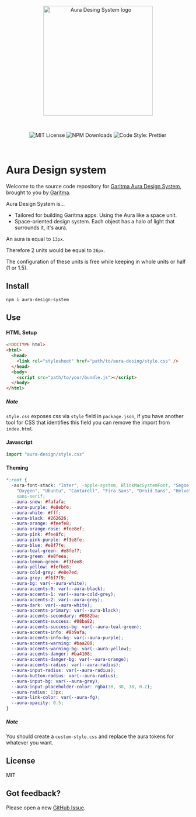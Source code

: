 <p align="center">
  <a href="https://auradesignsystem">
    <img src="https://images.prismic.io/garitma/fab89786-299e-4738-aa9e-738b8b29893f_aura-design-system-meditate.png?auto=compress,format?auto=format&w=320" alt="Aura Desing System logo" width="300" />
  </a>
</p>

<br>

<p align="center">
  <img alt="MIT License" src="https://img.shields.io/github/license/garitma/aura-design-system"/>
  <img alt="NPM Downloads" src="https://img.shields.io/npm/dt/aura-design-system"/>
  <img alt="Code Style: Prettier" src="https://img.shields.io/badge/code_style-prettier-ff69b4.svg?style=flat"/>
</p>
<br />

# Aura Design system

Welcome to the source code repository for
[Garitma Aura Design System](https://auradesignsystem.com/), brought to you by
[Garitma](https://garitma.com/).

Aura Design System is...

- Tailored for building Garitma apps: Using the Aura like a space unit.
- Space-oriented design system. Each object has a halo of light that surrounds
  it, it's aura.

An aura is equal to `13px`.

Therefore 2 units would be equal to `26px`.

The configuration of these units is free while keeping in whole units or half (1
or 1.5).

## Install

```
npm i aura-design-system
```

## Use

#### HTML Setup

```html
<!DOCTYPE html>
<html>
  <head>
    <link rel="stylesheet" href="path/to/aura-desing/style.css" />
  </head>
  <body>
    <script src="path/to/your/bundle.js"></script>
  </body>
</html>
```

##### Note

`style.css` exposes css via `style` field in `package.json`, if you have another
tool for CSS that identifies this field you can remove the import from
`index.html`.

#### Javascript

```js
import "aura-design/style.css"
```

#### Theming

```css
*:root {
  -aura-font-stack: "Inter", -apple-system, BlinkMacSystemFont, "Segoe UI", "Roboto",
    "Oxygen", "Ubuntu", "Cantarell", "Fira Sans", "Droid Sans", "Helvetica Neue",
    sans-serif;
  --aura-snow: #fafafa;
  --aura-purple: #e8ebfe;
  --aura-white: #fff;
  --aura-black: #262626;
  --aura-orange: #feefe8;
  --aura-orange-rose: #fee8ef;
  --aura-pink: #fee8fc;
  --aura-pink-purple: #f3e8fe;
  --aura-blue: #e8f7fe;
  --aura-teal-green: #e8fef7;
  --aura-green: #e8feea;
  --aura-lemon-green: #f3fee8;
  --aura-yellow: #fefbe8;
  --aura-cold-grey: #e8e7ed;
  --aura-grey: #f6f7f9;
  --aura-bg: var(--aura-white);
  --aura-accents-0: var(--aura-black);
  --aura-accents-1: var(--aura-cold-grey);
  --aura-accents-2: var(--aura-grey);
  --aura-dark: var(--aura-white);
  --aura-accents-primary: var(--aura-black);
  --aura-accents-secondary: #0882ba;
  --aura-accents-success: #08ba82;
  --aura-accents-success-bg: var(--aura-teal-green);
  --aura-accents-info: #8b9afa;
  --aura-accents-info-bg: var(--aura-purple);
  --aura-accents-warning: #baa208;
  --aura-accents-warning-bg: var(--aura-yellow);
  --aura-accents-danger: #ba4108;
  --aura-accents-danger-bg: var(--aura-orange);
  --aura-accents-radius: var(--aura-radius);
  --aura-input-radius: var(--aura-radius);
  --aura-button-radius: var(--aura-radius);
  --aura-input-bg: var(--aura-grey);
  --aura-input-placeholder-color: rgba(38, 38, 38, 0.2);
  --aura-radius: 13px;
  --aura-link-color: var(--aura-fg);
  --aura-opacity: 0.5;
}
```

##### Note

You should create a `custom-style.css` and replace the aura tokens for whatever
you want.

## License

MIT

## Got feedback?

Please open a new
<a href="https://github.com/garitma/aura-design-system/issues">GitHub Issue</a>.
